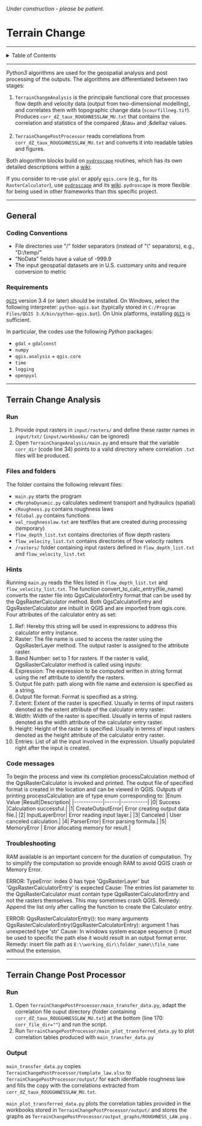 *Under construction - please be patient.*

# Terrain Change
***

<details><summary> Table of Contents </summary><p>

1. [Introduction](#intro)
2. [General conventions and requirements](#general)
3. [Terrain Change Analysis](#analysis)
4. [Terrain Change Post Processor](#postproc)

</p></details>

***
<a name="intro"></a>
*Python3* algorithms are used for the geospatial analysis and post processing of the outputs. The algorithms are differentiated between two stages:

1. `TerrainChangeAnalysis` is the principale functional core that processes flow depth and velocity data (output from two-dimensional modelling), and correlates them with topographic change data (`scourfillneg.tif`). Produces `corr_dZ_taux_ROUGHNESSLAW_MU.txt` that contains the correlation and statistics of the compared ;&tau<sub>\*</sub> and ;&delta*z* values.

2. `TerrainChangePostProcessor` reads correlations from `corr_dZ_taux_ROUGGHNESSLAW_MU.txt` and converts it into readable tables and figures.

Both alogorithm blocks build on [`pydroscape`](https://sschwindt.github.io/pydroscape/) routines, which has its own detailed descriptions within a [wiki](https://github.com/sschwindt/pydroscape/wiki).

If you consider to re-use `gdal` or apply `qgis.core` (e.g., for its `RasterCalculator`), use [`pydroscape`](https://sschwindt.github.io/pydroscape/) and its [wiki](https://github.com/sschwindt/pydroscape/wiki). `pydroscape` is more flexible for being used in other frameworks than this specific project.
***

## General<a name="general"></a>
### Coding Conventions

 -	File directories use "/" folder separators (instead of "\\" separators), e.g., "D:/temp/"
 -	"NoData" fields have a value of -999.9
 -	The input geospatial datasets are in U.S. customary units and require conversion to metric

### Requirements

[`QGIS`](https://qgis.org/) version 3.4 (or later) should be installed. On Windows, select the following interpreter: `python-qgis.bat` (typically stored in `C:/Program Files/QGIS 3.X/bin/python-qgis.bat`). On Unix platforms, installing [`QGIS`](https://qgis.org/) is sufficient.

In particular, the codes use the following *Python* packages:
 - `gdal` + `gdalconst`
 - `numpy`
 - `qgis.analysis` + `qgis.core`
 - `time`
 - `logging`
 - `openpyxl`

***

## Terrain Change Analysis<a name="analysis"></a>

### Run

1. Provide input rasters in `input/rasters/` and define these raster names in `input/txt/` (`input/workbooks/` can be ignored)
2. Open `TerrainChangeAnalysis/main.py` and ensure that the variable `corr_dir` (code line 34) points to a valid directory where correlation `.txt` files will be produced.

### Files and folders
The folder contains the following relevant files:

 -	`main.py` starts the program
 -	`cMorphoDynamic.py` calculates sediment transport and hydraulics (spatial) 
 -	`cRoughness.py` contains roughness laws 
 -	`fGlobal.py` contains functions
 -	`val_roughnesslaw.txt` are textfiles that are created during processing (temporary)
 -	`flow_depth_list.txt` contains directories of flow depth rasters
 -	`flow_velocity_list.txt` contains directories of flow velocity rasters
 -	`/rasters/` folder containing input rasters defined in `flow_depth_list.txt` and `flow_velocity_list.txt`

### Hints
Running `main.py`  reads the files listed in `flow_depth_list.txt` and `flow_velocity_list.txt`. The function convert_to_calc_entry(file_name) converts the raster file into QgsCalculatorEntry format that can be used by the QgsRasterCalculator method. Both QgsCalculatorEntry and QgsRasterCalculator are inbuilt in QGIS and are imported from qgis.core. Four attributes of the calculator entry as set:
1.	Ref: Hereby this string will be used in expressions to address this calculator entry instance.
2.	 Raster: The file name is used to access the raster using the QgsRasterLayer method. The output raster is assigned to the attribute raster.
3.	Band Number: set to 1 for rasters.
If the raster is valid, QgsRasterCalculator method is called using inputs:
1.	Expression: The expression to be computed written in string format using the ref attribute to identify the rasters.
2.	Output file path: path along with file name and extension is specified as a string.
3.	Output file format: Format is specified as a string.
4.	Extent: Extent of the raster is specified. Usually in terms of input rasters denoted as the extent attribute of the calculator entry raster.
5.	Width: Width of the raster is specified. Usually in terms of input rasters denoted as the width attribute of the calculator entry raster.
6.	Height: Height of the raster is specified. Usually in terms of input rasters denoted as the height attribute of the calculator entry raster.
7.	Entries: List of all the input involved in the expression. Usually populated right after the input is created.

### Code messages
To begin the process and view its completion processCalculation method of the QgsRasterCalculator is invoked and printed. The output file of specified format is created in the location and can be viewed in QGIS. Outputs of printing processCalculation are of type enum corresponding to:
|Enum  Value |Result|Description|
|------------|------|-----------|
|0|	Success 	|Calculation successful.|
|1|	CreateOutputError| 	Error creating output data file.|
|2|	InputLayerError| 	Error reading input layer.|
|3|	Canceled |	User canceled calculation.|
|4|	ParserError| 	Error parsing formula.|
|5|	MemoryError |	Error allocating memory for result.|

### Troubleshooting
RAM available is an important concern for the duration of computation. Try to simplify the computation so provide enough RAM to avoid QGIS crash or Memory Error.

ERROR: TypeError: index 0 has type 'QgsRasterLayer' but 'QgsRasterCalculatorEntry' is expected
Cause: The entries list parameter to the QgsRasterCalculator must contain type QgsRasterCalculatorEntry and not the rasters themselves. This may sometimes crash QGIS.
Remedy: Append the list only after calling the function to create the Calculator entry.

ERROR:
QgsRasterCalculatorEntry(): too many arguments
  QgsRasterCalculatorEntry(QgsRasterCalculatorEntry): argument 1 has unexpected type 'str'
Cause:
In windows system escape sequence (\) must be used to specific the path else it would result in an output format error.
Remedy: insert file path as `E:\\working_dir\\folder_name\\file_name` without the extension.

***

## Terrain Change Post Processor<a name="postproc"></a>

### Run
1. Open `TerrainChangePostProcessor/main_transfer_data.py`, adapt the correlation file ouput directory (folder containing `corr_dZ_taux_ROUGGHNESSLAW_MU.txt`) at the bottom (line 170: `corr_file_dir=""`) and run the script.
2. Run `TerrainChangePostProcessor/main_plot_transferred_data.py` to plot correlation tables produced with `main_transfer_data.py`

### Output
`main_transfer_data.py` copies `TerrainChangePostProcessor/template_law.xlsx` to `TerrainChangePostProcessor/output/` for each identfiable roughness law and fills the copy with the correlations extracted from `corr_dZ_taux_ROUGGHNESSLAW_MU.txt`.

`main_plot_transferred_data.py` plots the correlation tables provided in the workbooks stored in `TerrainChangePostProcessor/output/` and stores the graphs as `TerrainChangePostProcessor/output_graphs/ROUGHNESS_LAW.png` .
